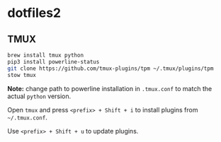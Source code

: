 # dotfiles2

## TMUX
```sh
brew install tmux python
pip3 install powerline-status
git clone https://github.com/tmux-plugins/tpm ~/.tmux/plugins/tpm
stow tmux
```

**Note:** change path to powerline installation in `.tmux.conf` to match the actual `python` version.

Open `tmux` and press `<prefix> + Shift + i` to install plugins from `~/.tmux.conf`.

Use `<prefix> + Shift + u` to update plugins.
